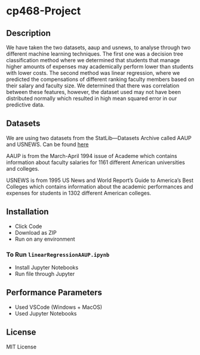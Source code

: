 # cp468-Project

## Description
We have taken the two datasets, aaup and usnews, to analyse through two different machine learning techniques. The first one was a decision tree classification method where we determined that students that manage higher amounts of expenses may academically perform lower than students with lower costs. The second method was linear regression, where we predicted the compensations of different ranking faculty members based on their salary and faculty size. We determined that there was correlation between these features, however, the dataset used may not have been distributed normally which resulted in high mean squared error in our predictive data.

## Datasets
We are using two datasets from the StatLib—Datasets Archive called AAUP and USNEWS. Can be found [here](http://lib.stat.cmu.edu/datasets/colleges)

AAUP is from the March-April 1994 issue of Academe which contains information about faculty salaries for 1161 different American universities and colleges.

USNEWS is from 1995 US News and World Report’s Guide to America’s Best Colleges which contains information about the academic performances and expenses for students in 1302 different American colleges.

## Installation
- Click Code
- Download as ZIP
- Run on any environment
### To Run `linearRegressionAAUP.ipynb`
- Install Jupyter Notebooks
- Run file through Jupyter

## Performance Parameters
- Used VSCode (Windows + MacOS)
- Used Jupyter Notebooks

## License
MIT License
